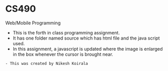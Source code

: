 # CS490
Web/Mobile Programming
- This is the forth in class programming assignment.
- It has one folder named source which has html file and the java script used.
- In this assignment, a javascript is updated where the image is enlarged in the box whenever the cursor is brought near.
```
- This was created by Nikesh Koirala

